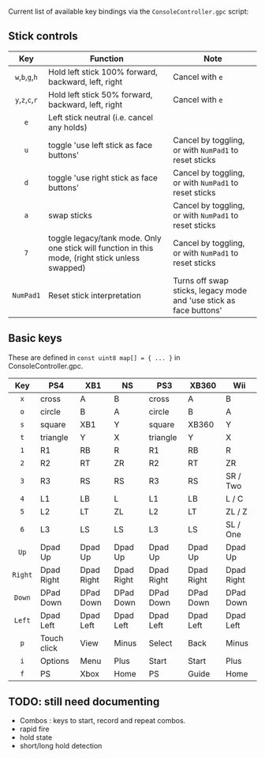 
Current list of available key bindings via the `ConsoleController.gpc` script:

## Stick controls

| Key           | Function      | Note  |
|:-------------:| ------------- | ----- |
| `w`,`b`,`g`,`h`     | Hold left stick 100% forward, backward, left, right | Cancel with `e` |
| `y`,`z`,`c`,`r`     | Hold left stick 50% forward, backward, left, right | Cancel with `e` |
| `e`     | Left stick neutral (i.e. cancel any holds) | |
| `u`      | toggle 'use left stick as face buttons'      |  Cancel by toggling, or with `NumPad1` to reset sticks |
| `d`      | toggle 'use right stick as face buttons'      |  Cancel by toggling, or with `NumPad1` to reset sticks |
| `a`      | swap sticks      |  Cancel by toggling, or with `NumPad1` to reset sticks |
| `7`      | toggle legacy/tank mode. Only one stick will function in this mode, (right stick unless swapped)   |  Cancel by toggling, or with `NumPad1` to reset sticks |
| `NumPad1`      | Reset stick interpretation  | Turns off swap sticks, legacy mode and 'use stick as face buttons' |


## Basic keys

These are defined in `const uint8 map[] = { ... }` in ConsoleController.gpc.

| Key |  PS4 | XB1 | NS | PS3 | XB360 |  Wii
|:---:| --- | --- | --- | --- | --- | --- |
| `x` | cross | A | B | cross | A | B |
| `o` | circle | B | A | circle | B | A |
| `s` | square | XB1 | Y | square | XB360 | Y |
| `t` | triangle | Y | X | triangle | Y | X |
| `1` | R1 | RB | R | R1 | RB | R |
| `2` | R2 | RT | ZR | R2 | RT | ZR |
| `3` | R3 | RS | RS | R3 | RS | SR / Two |
| `4` | L1 | LB | L | L1 | LB | L / C |
| `5` | L2 | LT | ZL | L2 | LT | ZL / Z |
| `6` | L3 | LS | LS | L3 | LS | SL / One |
| `Up` | Dpad Up | Dpad Up | Dpad Up | Dpad Up | Dpad Up | Dpad Up |
| `Right` | Dpad Right | Dpad Right | Dpad Right | Dpad Right | Dpad Right | Dpad Right |
| `Down` | DPad Down  | DPad Down  | DPad Down  | DPad Down  | DPad Down  | DPad Down  |
| `Left` | Dpad Left | Dpad Left | Dpad Left | Dpad Left | Dpad Left | Dpad Left |
| `p` | Touch click | View | Minus | Select | Back | Minus |
| `i` | Options | Menu | Plus | Start | Start | Plus |
| `f` | PS  | Xbox  | Home | PS  | Guide  | Home |

## TODO: still need documenting
- Combos : keys to start, record and repeat combos.  
- rapid fire
- hold state
- short/long hold detection

